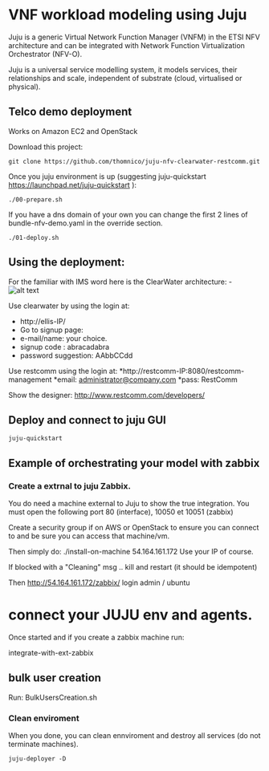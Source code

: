 # VNF workload modeling using Juju

Juju is a generic Virtual Network Function Manager (VNFM) in the ETSI NFV architecture and can be integrated with  Network Function Virtualization Orchestrator (NFV-O). 

Juju is a universal service modelling system, it models services, their relationships and scale, independent of substrate (cloud, virtualised or physical).




## Telco demo deployment

Works on Amazon EC2 and OpenStack 

Download this project:

    git clone https://github.com/thomnico/juju-nfv-clearwater-restcomm.git

Once you juju environment is up (suggesting juju-quickstart https://launchpad.net/juju-quickstart ):

    ./00-prepare.sh

If you have a dns domain of your own you can change the first 2 lines of bundle-nfv-demo.yaml in the override section.

    ./01-deploy.sh


## Using the deployment:

For the familiar with IMS word here is the ClearWater architecture:
-![alt text](http://www.projectclearwater.org/wp-content/uploads/2013/05/project-clearwater-architecture-april-2014-2.png "Clearwater architecture")


Use clearwater by using the login at:

* http://ellis-IP/
* Go to signup page:
* e-mail/name: your choice.
* signup code : abracadabra
* password suggestion: AAbbCCdd


Use restcomm using the login at:
*http://restcomm-IP:8080/restcomm-management
*email: administrator@company.com
*pass: RestComm

Show the designer: 
http://www.restcomm.com/developers/

## Deploy and connect to juju GUI

    juju-quickstart 

## Example of orchestrating your model with zabbix

### Create a extrnal to juju Zabbix.

You do need a machine external to Juju to show the true integration.
You must open the following port 80 (interface), 10050 et 10051 (zabbix)

Create a security group if on AWS or OpenStack to ensure you can connect to and be sure you can access that machine/vm.

Then simply do:
./install-on-machine 54.164.161.172
Use your IP of course.

If blocked with a "Cleaning" msg .. kill and restart (it should be idempotent)

Then http://54.164.161.172/zabbix/ 
login admin / ubuntu

# connect your JUJU env and agents.
  
Once started and if you create a zabbix machine run:
 
integrate-with-ext-zabbix <IP of the zabbix machine>


## bulk user creation
Run:  BulkUsersCreation.sh 

### Clean enviroment  
When you done, you can clean ennviroment and destroy all services (do not terminate machines). 

    juju-deployer -D 
